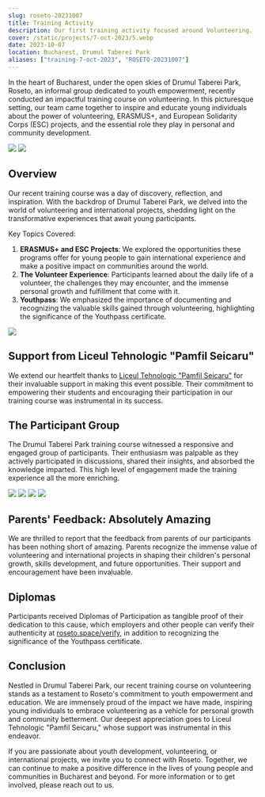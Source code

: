 ```yaml
---
slug: roseto-20231007
title: Training Activity
description: Our first training activity focused around Volunteering.
cover: /static/projects/7-oct-2023/5.webp
date: 2023-10-07
location: Bucharest, Drumul Taberei Park
aliases: ["training-7-oct-2023", "ROSETO-20231007"]
---
```



In the heart of Bucharest, under the open skies of Drumul Taberei Park, Roseto,
an informal group dedicated to youth empowerment, recently conducted an impactful
training course on volunteering. In this picturesque setting, our team came together
to inspire and educate young individuals about the power of volunteering, ERASMUS+,
and European Solidarity Corps (ESC) projects, and the essential role they play in
personal and community development.

![](/static/projects/7-oct-2023/8.webp)
![](/static/projects/7-oct-2023/4.webp)

## Overview

Our recent training course was a day of discovery, reflection, and inspiration. 
With the backdrop of Drumul Taberei Park, we delved into the world of volunteering
and international projects, shedding light on the transformative experiences that
await young participants.

Key Topics Covered:

1. **ERASMUS+ and ESC Projects**: We explored the opportunities these programs offer for
young people to gain international experience and make a positive impact on communities around the world.
2. **The Volunteer Experience**: Participants learned about the daily life of a volunteer, the challenges
they may encounter, and the immense personal growth and fulfillment that come with it.
3. **Youthpass**: We emphasized the importance of documenting and recognizing the valuable skills gained through
volunteering, highlighting the significance of the Youthpass certificate.

![](/static/projects/7-oct-2023/2.webp)

## Support from Liceul Tehnologic "Pamfil Seicaru"

We extend our heartfelt thanks to [Liceul Tehnologic "Pamfil Seicaru"](https://ltpsciorogarla.ro) for their invaluable 
support in making this event possible. Their commitment to empowering their students and
encouraging their participation in our training course was instrumental in its success.

## The Participant Group

The Drumul Taberei Park training course witnessed a responsive and engaged group of participants. 
Their enthusiasm was palpable as they actively participated in discussions, shared their insights, 
and absorbed the knowledge imparted. This high level of engagement made the training experience all the more enriching.

<div class="grid grid-cols-1 md:grid-cols-2 gap-2 not-prose">
    <img src="/static/projects/7-oct-2023/1.webp"/>
    <img src="/static/projects/7-oct-2023/3.webp"/>
    <img src="/static/projects/7-oct-2023/6.webp"/>
    <img src="/static/projects/7-oct-2023/7.webp"/>
</div>

## Parents' Feedback: Absolutely Amazing

We are thrilled to report that the feedback from parents of our participants has been nothing short of amazing. 
Parents recognize the immense value of volunteering and international projects in shaping their children's personal
growth, skills development, and future opportunities. Their support and encouragement have been invaluable.

## Diplomas

Participants received Diplomas of Participation as tangible proof of their dedication to this cause, which employers and
other people can verify their authenticity at [roseto.space/verify](/verify), in addition to
recognizing the significance of the Youthpass certificate.

## Conclusion

Nestled in Drumul Taberei Park, our recent training course on volunteering stands as a testament to Roseto's
commitment to youth empowerment and education. We are immensely proud of the impact we have made, inspiring young
individuals to embrace volunteering as a vehicle for personal growth and community betterment. Our deepest appreciation
goes to Liceul Tehnologic "Pamfil Seicaru," whose support was instrumental in this endeavor.

If you are passionate about youth development, volunteering, or international projects, we invite you to connect with Roseto. 
Together, we can continue to make a positive difference in the lives of young people and communities in Bucharest and beyond. 
For more information or to get involved, please reach out to us.




